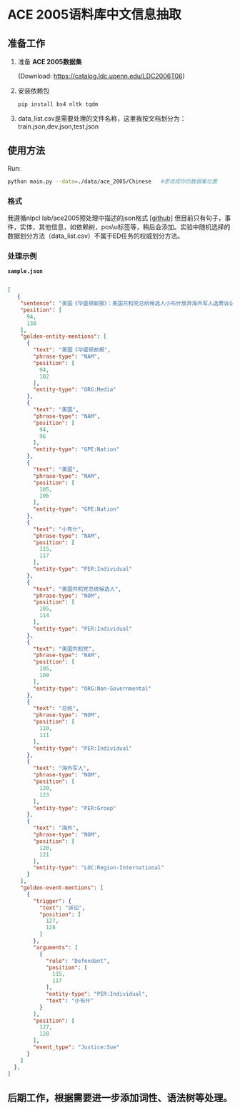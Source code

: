 # ACE 2005语料库中文信息抽取

## 准备工作
1. 准备 **ACE 2005数据集**

   (Download: https://catalog.ldc.upenn.edu/LDC2006T06)

2. 安装依赖包
   ```
   pip install bs4 nltk tqdm
   ```
3. data_list.csv是需要处理的文件名称，这里我按文档划分为：train.json,dev.json,test.json

## 使用方法

Run:

```bash
python main.py --data=./data/ace_2005/Chinese   #更改成你的数据集位置
``` 


### 格式

我遵循nlpcl lab/ace2005预处理中描述的json格式
 [[github]](https://github.com/nlpcl-lab/ace2005-preprocessing)
但目前只有句子，事件，实体，其他信息，如依赖树，pos\u标签等，稍后会添加。实验中随机选择的数据划分方法（data_list.csv）不属于ED任务的权威划分方法。

### 处理示例
**`sample.json`**
```json

[
   {
    "sentence": "美国《华盛顿邮报》：美国共和党总统候选人小布什放弃海外军人选票诉讼案",
    "position": [
      94,
      130
    ],
    "golden-entity-mentions": [
      {
        "text": "美国《华盛顿邮报",
        "phrase-type": "NAM",
        "position": [
          94,
          102
        ],
        "entity-type": "ORG:Media"
      },
      {
        "text": "美国",
        "phrase-type": "NAM",
        "position": [
          94,
          96
        ],
        "entity-type": "GPE:Nation"
      },
      {
        "text": "美国",
        "phrase-type": "NAM",
        "position": [
          105,
          106
        ],
        "entity-type": "GPE:Nation"
      },
      {
        "text": "小布什",
        "phrase-type": "NAM",
        "position": [
          115,
          117
        ],
        "entity-type": "PER:Individual"
      },
      {
        "text": "美国共和党总统候选人",
        "phrase-type": "NOM",
        "position": [
          105,
          114
        ],
        "entity-type": "PER:Individual"
      },
      {
        "text": "美国共和党",
        "phrase-type": "NAM",
        "position": [
          105,
          109
        ],
        "entity-type": "ORG:Non-Governmental"
      },
      {
        "text": "总统",
        "phrase-type": "NOM",
        "position": [
          110,
          111
        ],
        "entity-type": "PER:Individual"
      },
      {
        "text": "海外军人",
        "phrase-type": "NOM",
        "position": [
          120,
          123
        ],
        "entity-type": "PER:Group"
      },
      {
        "text": "海外",
        "phrase-type": "NOM",
        "position": [
          120,
          121
        ],
        "entity-type": "LOC:Region-International"
      }
    ],
    "golden-event-mentions": [
      {
        "trigger": {
          "text": "诉讼",
          "position": [
            127,
            128
          ]
        },
        "arguments": [
          {
            "role": "Defendant",
            "position": [
              115,
              117
            ],
            "entity-type": "PER:Individual",
            "text": "小布什"
          }
        ],
        "position": [
          127,
          128
        ],
        "event_type": "Justice:Sue"
      }
    ]
  },
]
```

## 后期工作，根据需要进一步添加词性、语法树等处理。